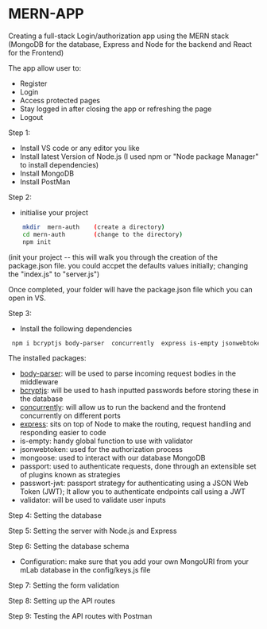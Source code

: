 # MERN-APP
Creating a full-stack Login/authorization app using the MERN stack (MongoDB for the database, Express and Node for the backend and React for the Frontend)

The app allow user to:
   * Register
   * Login
   * Access protected pages 
   * Stay logged in after closing the app or refreshing the page
   * Logout
  
Step 1:
   * Install VS code or any editor you like
   * Install latest Version of Node.js (I used npm or "Node package Manager" to install dependencies)
   * Install MongoDB
   * Install PostMan
     
Step 2:
   * initialise your project
   ``` bash
       mkdir  mern-auth    (create a directory)
       cd mern-auth        (change to the directory)
       npm init            
   ```
 (init your project -- this will walk you through the creation of the package.json file. you could accpet                                the defaults values initially; changing the "index.js" to "server.js")                                  
                                   
 Once completed, your folder will have the package.json file which you can open in VS.
     
Step 3:
   * Install the following dependencies 
   ``` bash
    npm i bcryptjs body-parser  concurrently  express is-empty jsonwebtoken mongoose passport passport-jwt validator
   ```
        
The installed packages:
   * [body-parser](https://www.npmjs.com/package/body-parser): will be used to parse incoming request bodies in the middleware
   * [bcryptjs](): will be used to hash inputted passwords before storing these in the database
   * [concurrently](): will allow us to run the backend and the frontend concurrently on different ports
   * [express](https://www.npmjs.com/package/express): sits on top of Node to make the routing, request handling and responding easier to code
   * is-empty: handy global function to use with validator
   * jsonwebtoken: used for the authorization process
   * mongoose: used to interact with our database MongoDB
   * passport: used to authenticate requests, done through an extensible set of plugins known as strategies
   * passwort-jwt:  passport strategy for authenticating using a JSON Web Token (JWT); It allow you to authenticate endpoints call using a JWT
   * validator: will be used to validate user inputs 
       
Step 4: Setting the database
   
Step 5: Setting the server with Node.js and Express
   
Step 6: Setting the database schema
   *  Configuration: make sure that you add your own MongoURI from your mLab database in the config/keys.js file
   
Step 7: Setting the form validation
   
Step 8: Setting up the API routes
   
Step 9: Testing the API routes with Postman
       
       
       

      
     
